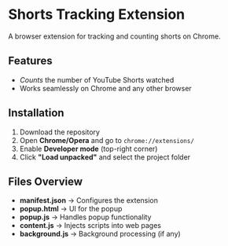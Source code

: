 # Shorts Tracking Extension  
A browser extension for tracking and counting shorts on Chrome.  

## Features  
- *Counts* the number of YouTube Shorts watched  
- Works seamlessly on Chrome and any other browser  

## Installation  
1. Download the repository  
2. Open **Chrome/Opera** and go to `chrome://extensions/`  
3. Enable **Developer mode** (top-right corner)  
4. Click **"Load unpacked"** and select the project folder  

## Files Overview  
- **manifest.json** → Configures the extension  
- **popup.html** → UI for the popup  
- **popup.js** → Handles popup functionality  
- **content.js** → Injects scripts into web pages  
- **background.js** → Background processing (if any)  


